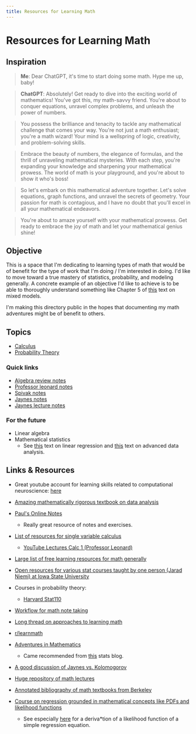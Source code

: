 ```yaml
---
title: Resources for Learning Math
---
```


# Resources for Learning Math

## Inspiration

> **Me**: Dear ChatGPT, it's time to start doing some math. Hype me up, baby!

> **ChatGPT**: Absolutely! Get ready to dive into the exciting world of mathematics!
You've got this, my math-savvy friend. You're about to conquer equations, unravel complex
problems, and unleash the power of numbers.

>You possess the brilliance and tenacity to tackle any mathematical challenge that comes
your way. You're not just a math enthusiast; you're a math wizard! Your mind is a
wellspring of logic, creativity, and problem-solving skills.

>Embrace the beauty of numbers, the elegance of formulas, and the thrill of unraveling
mathematical mysteries. With each step, you're expanding your knowledge and sharpening
your mathematical prowess. The world of math is your playground, and you're about to show
it who's boss!

>So let's embark on this mathematical adventure together. Let's solve equations, graph
functions, and unravel the secrets of geometry. Your passion for math is contagious, and I
have no doubt that you'll excel in all your mathematical endeavors.

>You're about to amaze yourself with your mathematical prowess. Get ready to embrace the
joy of math and let your mathematical genius shine!

## Objective

This is a space that I'm dedicating to learning types of math that would be of benefit for
the type of work that I'm doing / I'm interested in doing. I'd like to move toward a true
mastery of statistics, probability, and modeling generally. A concrete example of an
objective I'd like to achieve is to be able to thoroughly understand something like
Chapter 5 of [this](bates_mixed_models.pdf) text on mixed models.

I'm making this directory public in the hopes that documenting my math adventures might be
of benefit to others.

## Topics

* [Calculus](notes/calculus)
* [Probability Theory](notes/probability-theory)

### Quick links

* [Algebra review notes](notes/algebra/algebra_basics.pdf)
* [Professor leonard notes](notes/calculus/leonard)
* [Spivak notes](notes/calculus/spivak/spivak_notes.pdf)
* [Jaynes notes](notes/probability-theory/jaynes/jaynes_notes.pdf)
* [Jaynes lecture notes](notes/probability-theory/jaynes/lectures)

### For the future

* Linear algebra
* Mathematical statistics
    * See [this](texts_pub/statistics/shalizi_TaLR.pdf) text on linear regression and [this](texts_pub/statistics/shalizi_ADA.pdf) text on advanced data analysis.

## Links & Resources

* Great youtube account for learning skills related to computational neuroscience: [here](https://www.youtube.com/watch?v=Wo3Ua3bacvk)

* [Amazing mathematically rigorous textbook on data analysis](https://www.stat.cmu.edu/~cshalizi/ADAfaEPoV/ADAfaEPoV.pdf)
* [Paul's Online Notes](https://tutorial.math.lamar.edu/)
    * Really great resource of notes and exercises.
* [List of resources for single variable
    calculus](https://math.stackexchange.com/questions/901622/single-variable-calculus-reference-recommendations)
    * [YouTube Lectures Calc 1 (Professor
        Leonard)](https://www.youtube.com/watch?v=fYyARMqiaag&list=PLF797E961509B4EB5)
* [Large list of free learning resources for math
    generally](https://www.reddit.com/r/math/comments/2mkmk0/a_compilation_of_useful_free_online_math_resources/)
* [Open resources for various stat courses taught by one person (Jarad Niemi) at Iowa
    State University](https://www.jarad.me/courses/)
* Courses in probability theory:
    * [Harvard Stat110](https://projects.iq.harvard.edu/stat110/home)
* [Workflow for math note taking](https://castel.dev/post/lecture-notes-1/)
* [Long thread on approaches to learning
    math](https://www.reddit.com/r/learnmath/comments/bbza6p/what_is_the_best_way_to_teach_myself_math/)
* [r/learnmath](https://reddit.com/r/learnmath)
* [Adventures in Mathematics](http://andrusia.com/math/)  
    * Came recommended from
        [this](https://www.thegreatstatsby.com/posts/2021-03-08-ml-prospect/) stats blog.
* [A good discussion of Jaynes vs.
    Kolomogorov](https://www.cantorsparadise.com/the-two-schools-of-probability-theory-76d0c0c8198d)
* [Huge repository of math lectures](https://www.youtube.com/@wcwou/videos)
* [Annotated bibliography of math textbooks from
    Berkeley](https://www.ocf.berkeley.edu/~abhishek/chicmath.htm#e%3acalculus)
* [Course on regression grounded in mathematical concepts like PDFs and
    likelihood functions](https://www.stat.cmu.edu/~cshalizi/mreg/15/)
    * See especially [here](https://www.stat.cmu.edu/~cshalizi/mreg/15/lectures/04/lecture-04.pdf) for a deriva*tion of a likelihood function of
        a simple regression equation.
